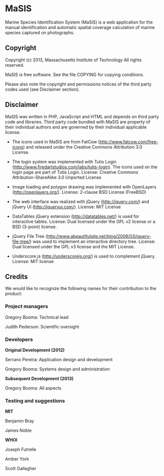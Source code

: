 # MaSIS

Marine Species Identification System (MaSIS) is a web application for the
manual identification and automatic spatial coverage calculation of marine
species captured on photographs.

## Copyright

Copyright (c) 2013, Massachusetts Institute of Technology
All rights reserved.

MaSIS is free software. See the file COPYING for copying conditions.

Please also note the copyright and permissions notices of the third party
codes used (see Disclaimer section).

## Disclaimer

MaSIS was written in PHP, JavaScript and HTML and depends on third party code
and libraries. Third party code bundled with MaSIS are property of their
individual authors and are governed by their individual applicable license.

* The icons used in MaSIS are from FatCow (<http://www.fatcow.com/free-icons>)
   and released under the Creative Commons Attribution 3.0 License.

* The login system was implemented with Tutis Login
  (<http://www.firedartstudios.com/labs/tutis-login>). The icons used on the
  login page are part of Tutis Login.
  License: Creative Commons Attribution-ShareAlike 3.0 Unported License

* Image loading and polygon drawing was implemented with OpenLayers
  (<http://openlayers.org/>).
  License: 2-clause BSD License (FreeBSD)

* The web interface was realized with jQuery (<http://jquery.com/>) and
  jQuery UI (<http://jqueryui.com/>).
  License: MIT License

* DataTables jQuery extension (<http://datatables.net/>) is used for interactive
  tables.
  License: Dual licensed under the GPL v2 license or a BSD (3-point) license.

* jQuery File Tree (<http://www.abeautifulsite.net/blog/2008/03/jquery-file-tree/>)
  was used to implement an interactive directory tree.
  License: Dual licensed under the GPL v3 license and the MIT License.

* Underscore.js (<http://underscorejs.org/>) is used to complement jQuery.
  License: MIT license

## Credits

We would like to recognize the following names for their contribution to the
product:

### Project managers

Gregory Booma: Technical lead

Judith Pederson: Scientific oversight

### Developers

**Original Development (2012)**

Serrano Pereira: Application design and development

Gregory Booma: Systems design and administration

**Subsequent Development (2013)**

Gregory Booma: All aspects

### Testing and suggestions

**MIT**

Benjamin Bray

James Noble

**WHOI**

Joseph Futrelle

Amber York

Scott Gallagher

